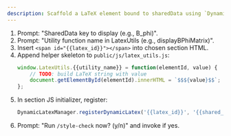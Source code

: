 ```yaml
---
description: Scaffold a LaTeX element bound to sharedData using `DynamicLatexManager`.
---
```


1. Prompt: "SharedData key to display (e.g., B_phi)".
2. Prompt: "Utility function name in LatexUtils (e.g., displayBPhiMatrix)".
3. Insert `<span id="{{latex_id}}"></span>` into chosen section HTML.
4. Append helper skeleton to `public/js/latex_utils.js`:
   ```javascript
   window.LatexUtils.{{utility_name}} = function(elementId, value) {
       // TODO: build LaTeX string with value
       document.getElementById(elementId).innerHTML = `$$${value}$$`;
   };
   ```
5. In section JS initializer, register:
   ```javascript
   DynamicLatexManager.registerDynamicLatex('{{latex_id}}', '{{shared_key}}', '{{utility_name}}');
   ```
6. Prompt: "Run `/style-check` now? (y/n)" and invoke if yes.
